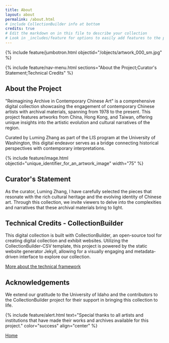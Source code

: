 ```yaml
---
title: About
layout: about
permalink: /about.html
# include CollectionBuilder info at bottom
credits: true
# Edit the markdown on in this file to describe your collection
# Look in _includes/feature for options to easily add features to the page
---
```


{% include feature/jumbotron.html objectid="/objects/artwork_000_sm.jpg" %}

{% include feature/nav-menu.html sections="About the Project;Curator's Statement;Technical Credits" %}

## About the Project

"Reimagining Archive in Contemporary Chinese Art" is a comprehensive digital collection showcasing the engagement of contemporary Chinese artists with archival materials, spanning from 1978 to the present. This project features artworks from China, Hong Kong, and Taiwan, offering unique insights into the artistic evolution and cultural narratives of the region.

Curated by Luming Zhang as part of the LIS program at the University of Washington, this digital endeavor serves as a bridge connecting historical perspectives with contemporary interpretations.

{% include feature/image.html objectid="unique_identifier_for_an_artwork_image" width="75" %}

## Curator's Statement

As the curator, Luming Zhang, I have carefully selected the pieces that resonate with the rich cultural heritage and the evolving identity of Chinese art. Through this collection, we invite viewers to delve into the complexities and narratives that these archival materials bring to light.

## Technical Credits - CollectionBuilder

This digital collection is built with CollectionBuilder, an open-source tool for creating digital collection and exhibit websites. Utilizing the CollectionBuilder-CSV template, this project is powered by the static website generator Jekyll, allowing for a visually engaging and metadata-driven interface to explore our collection.

[More about the technical framework](https://collectionbuilder.github.io/about.html#tool)

## Acknowledgements

We extend our gratitude to the University of Idaho and the contributors to the CollectionBuilder project for their support in bringing this collection to life.

{% include feature/alert.html text="Special thanks to all artists and institutions that have made their works and archives available for this project." color="success" align="center" %}

[Home](https://collectionbuilder-lis.github.io/reimagining-archive/)

